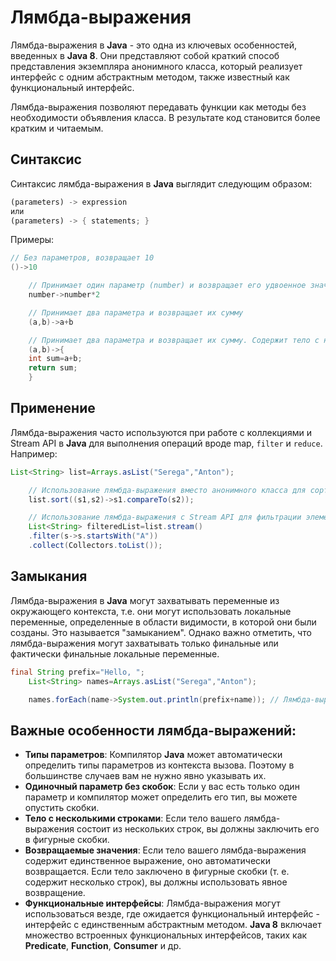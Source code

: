 # Лямбда-выражения

Лямбда-выражения в **Java** - это одна из ключевых особенностей, введенных в **Java 8**. Они представляют собой краткий
способ представления экземпляра анонимного класса, который реализует интерфейс с одним абстрактным методом, также
известный как функциональный интерфейс.

Лямбда-выражения позволяют передавать функции как методы без необходимости объявления класса. В результате код
становится более кратким и читаемым.

## Синтаксис

Синтаксис лямбда-выражения в **Java** выглядит следующим образом:

```rust
(parameters) -> expression
или
(parameters) -> { statements; }
```

Примеры:

```java
// Без параметров, возвращает 10
()->10

    // Принимает один параметр (number) и возвращает его удвоенное значение
    number->number*2

    // Принимает два параметра и возвращает их сумму
    (a,b)->a+b

    // Принимает два параметра и возвращает их сумму. Содержит тело с несколькими выражениями
    (a,b)->{
    int sum=a+b;
    return sum;
    }
```

## Применение

Лямбда-выражения часто используются при работе с коллекциями и Stream API в **Java** для выполнения операций вроде map,
`filter` и `reduce`. Например:

```java
List<String> list=Arrays.asList("Serega","Anton");

    // Использование лямбда-выражения вместо анонимного класса для сортировки списка
    list.sort((s1,s2)->s1.compareTo(s2));

    // Использование лямбда-выражения с Stream API для фильтрации элементов списка
    List<String> filteredList=list.stream()
    .filter(s->s.startsWith("A"))
    .collect(Collectors.toList());
```

## Замыкания

Лямбда-выражения в **Java** могут захватывать переменные из окружающего контекста, т.е. они могут использовать локальные
переменные, определенные в области видимости, в которой они были созданы. Это называется "замыканием". Однако важно
отметить, что лямбда-выражения могут захватывать только финальные или фактически финальные локальные переменные.

```java
final String prefix="Hello, ";
    List<String> names=Arrays.asList("Serega","Anton");

    names.forEach(name->System.out.println(prefix+name)); // Лямбда-выражение захватывает переменную prefix
```

## Важные особенности лямбда-выражений:
- **Типы параметров**: Компилятор **Java** может автоматически определить типы параметров из контекста вызова. Поэтому в
  большинстве случаев вам не нужно явно указывать их.
- **Одиночный параметр без скобок**: Если у вас есть только один параметр и компилятор может определить его тип, вы
  можете опустить скобки.
- **Тело с несколькими строками**: Если тело вашего лямбда-выражения состоит из нескольких строк, вы должны заключить
  его в фигурные скобки.
- **Возвращаемые значения**: Если тело вашего лямбда-выражения содержит единственное выражение, оно автоматически
  возвращается. Если тело заключено в фигурные скобки (т. е. содержит несколько строк), вы должны использовать явное
  возвращение.
- **Функциональные интерфейсы**: Лямбда-выражения могут использоваться везде, где ожидается функциональный интерфейс -
  интерфейс с единственным абстрактным методом. **Java 8** включает множество встроенных функциональных интерфейсов,
  таких как **Predicate**, **Function**, **Consumer** и др.